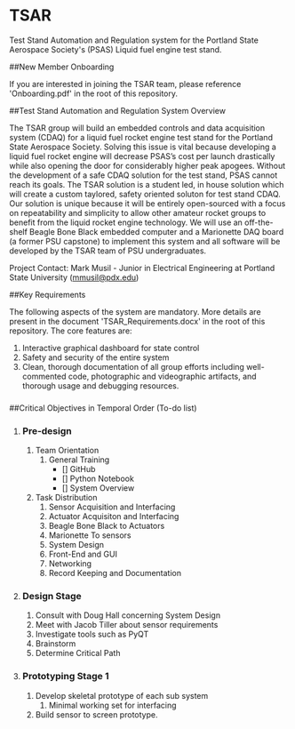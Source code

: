 # TSAR
Test Stand Automation and Regulation system for the Portland State Aerospace Society's (PSAS) Liquid fuel engine test stand.

##New Member Onboarding

If you are interested in joining the TSAR team, please reference 'Onboarding.pdf' in the root of this repository. 

##Test Stand Automation and Regulation System Overview

The TSAR group will build an embedded controls and data acquisition system (CDAQ) for a liquid fuel rocket engine test stand for the Portland State Aerospace Society. Solving this issue is vital because developing a liquid fuel rocket engine will decrease PSAS’s cost per launch drastically while also opening the door for considerably higher peak apogees. Without the development of a safe CDAQ solution for the test stand, PSAS cannot reach its goals. The TSAR solution is a student led, in house solution which will create a custom taylored, safety oriented soluton for test stand CDAQ. Our solution is unique because it will be entirely open-sourced with a focus on repeatability and simplicity to allow other amateur rocket groups to benefit from the liquid rocket engine technology. We will use an off-the-shelf Beagle Bone Black embedded computer and a Marionette DAQ board (a former PSU capstone) to implement this system and all software will be developed by the TSAR team of PSU undergraduates.

Project Contact: Mark Musil - Junior in Electrical Engineering at Portland State University (mmusil@pdx.edu)

##Key Requirements

The following aspects of the system are mandatory. More details are present in the document 'TSAR_Requirements.docx' in the root of this repository. The core features are:

1. Interactive graphical dashboard for state control
2. Safety and security of the entire system
3. Clean, thorough documentation of all group efforts including well-commented code, photographic and videographic artifacts, and thorough usage and debugging resources. 

###

##Critical Objectives in Temporal Order (To-do list)

1. ### Pre-design
	1. Team Orientation
		1. General Training
			- [] GitHub
			- [] Python Notebook
			- [] System Overview
	2. Task Distribution
		1. Sensor Acquisition and Interfacing
		2. Actuator Acquisiton and Interfacing 
		3. Beagle Bone Black to Actuators
		4. Marionette To sensors
		5. System Design 
		6. Front-End and GUI
		7. Networking
		8. Record Keeping and Documentation
2. ### Design Stage
	1. Consult with Doug Hall concerning System Design
	2. Meet with Jacob Tiller about sensor requirements
	3. Investigate tools such as PyQT
	4. Brainstorm
	5. Determine Critical Path
3. ### Prototyping Stage 1
	1. Develop skeletal prototype of each sub system
		1. Minimal working set for interfacing
	2. Build sensor to screen prototype. 


